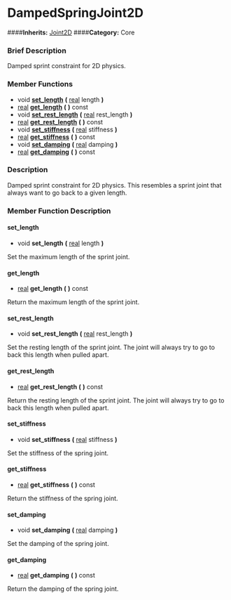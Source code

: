 #  DampedSpringJoint2D  
####**Inherits:** [Joint2D](class_joint2d)
####**Category:** Core

###  Brief Description  
Damped sprint constraint for 2D physics.

###  Member Functions 
  * void  **[set&#95;length](#set_length)**  **(** [real](class_real) length  **)**
  * [real](class_real)  **[get&#95;length](#get_length)**  **(** **)** const
  * void  **[set&#95;rest&#95;length](#set_rest_length)**  **(** [real](class_real) rest_length  **)**
  * [real](class_real)  **[get&#95;rest&#95;length](#get_rest_length)**  **(** **)** const
  * void  **[set&#95;stiffness](#set_stiffness)**  **(** [real](class_real) stiffness  **)**
  * [real](class_real)  **[get&#95;stiffness](#get_stiffness)**  **(** **)** const
  * void  **[set&#95;damping](#set_damping)**  **(** [real](class_real) damping  **)**
  * [real](class_real)  **[get&#95;damping](#get_damping)**  **(** **)** const

###  Description  
Damped sprint constraint for 2D physics. This resembles a sprint joint that always want to go back to a given length.

###  Member Function Description  

#### <a name="set_length">set_length</a>
  * void  **set&#95;length**  **(** [real](class_real) length  **)**

Set the maximum length of the sprint joint.

#### <a name="get_length">get_length</a>
  * [real](class_real)  **get&#95;length**  **(** **)** const

Return the maximum length of the sprint joint.

#### <a name="set_rest_length">set_rest_length</a>
  * void  **set&#95;rest&#95;length**  **(** [real](class_real) rest_length  **)**

Set the resting length of the sprint joint. The joint will always try to go to back this length when pulled apart.

#### <a name="get_rest_length">get_rest_length</a>
  * [real](class_real)  **get&#95;rest&#95;length**  **(** **)** const

Return the resting length of the sprint joint. The joint will always try to go to back this length when pulled apart.

#### <a name="set_stiffness">set_stiffness</a>
  * void  **set&#95;stiffness**  **(** [real](class_real) stiffness  **)**

Set the stiffness of the spring joint.

#### <a name="get_stiffness">get_stiffness</a>
  * [real](class_real)  **get&#95;stiffness**  **(** **)** const

Return the stiffness of the spring joint.

#### <a name="set_damping">set_damping</a>
  * void  **set&#95;damping**  **(** [real](class_real) damping  **)**

Set the damping of the spring joint.

#### <a name="get_damping">get_damping</a>
  * [real](class_real)  **get&#95;damping**  **(** **)** const

Return the damping of the spring joint.
